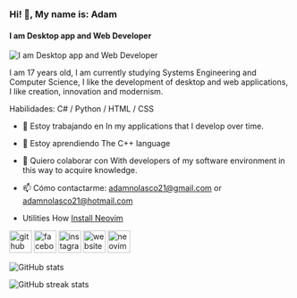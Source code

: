 ### Hi! 👋, My name is: Adam
#### I am Desktop app and Web Developer
![I am Desktop app and Web Developer](https://arturssmirnovs.github.io/github-profile-readme-generator/images/banner.png)

I am 17 years old, I am currently studying Systems Engineering and Computer Science, I like the development of desktop and web applications, I like creation, innovation and modernism.

Habilidades: C# / Python / HTML / CSS

- 🔭 Estoy trabajando en In my applications that I develop over time. 
- 🌱 Estoy aprendiendo The C++ language 
- 👯 Quiero colaborar con With developers of my software environment in this way to acquire knowledge. 
- 📫 Cómo contactarme: adamnolasco21@gmail.com or adamnolasco21@hotmail.com

- Utilities
How [Install Neovim](http://https://github.com/eid4m/install-neovim "Install Neovim")

[<img src='https://cdn.jsdelivr.net/npm/simple-icons@3.0.1/icons/github.svg' alt='github' height='40'>](https://github.com/eid4m)  [<img src='https://cdn.jsdelivr.net/npm/simple-icons@3.0.1/icons/facebook.svg' alt='facebook' height='40'>](https://www.facebook.com/adam.nolascoarizabal)  [<img src='https://cdn.jsdelivr.net/npm/simple-icons@3.0.1/icons/instagram.svg' alt='instagram' height='40'>](https://www.instagram.com/eid4m/)  [<img src='https://cdn.jsdelivr.net/npm/simple-icons@3.0.1/icons/icloud.svg' alt='website' height='40'>](https://eccreations.netlify.app/)  [<img src='https://cdn.jsdelivr.net/npm/simple-icons@3.0.1/icons/neovim.svg' alt='neovim' height='40'>](https://github.com/eid4m/install-neovim)  

![GitHub stats](https://github-readme-stats.vercel.app/api?username=eid4m&show_icons=true)  

![GitHub streak stats](https://github-readme-streak-stats.herokuapp.com/?user=eid4m)
